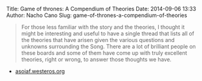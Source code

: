 Title: Game of thrones: A Compendium of Theories
Date: 2014-09-06 13:33
Author: Nacho Cano
Slug: game-of-thrones-a-compendium-of-theories

> For those less familiar with the story and the theories, I thought it
> might be interesting and useful to have a single thread that lists all
> of the theories that have arisen given the various questions and
> unknowns surrounding the Song. There are a lot of brilliant people on
> these boards and some of them have come up with truly excellent
> theories, right or wrong, to answer those thoughts we have.

- [asoiaf.westeros.org][]

  [asoiaf.westeros.org]: http://asoiaf.westeros.org/index.php/topic/79775-a-compendium-of-theories/
    "Game of thrones: A Compendium of Theories"
